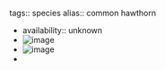 tags:: species
alias:: common hawthorn
- availability:: unknown
- ![image](https://peach-geographical-bat-397.mypinata.cloud/ipfs/QmZoKJwhdi6mf9bMGdzFFwyeLvDSM6iV5z5Wpwi2HAfMq7)
- ![image](https://peach-geographical-bat-397.mypinata.cloud/ipfs/QmXo6ya7hUfk9crQQxCjiv7QmypC8PcuNPcZqZrNDE7LiP)
-